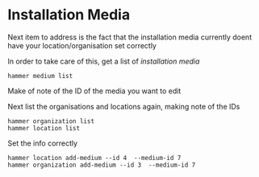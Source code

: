 # Installation Media

Next item to address is the fact that the installation media currently doent have your location/organisation set correctly

In order to take care of this, get a list of *installation media*

```
hammer medium list
```
 
Make of note of the ID of the media you want to edit

Next list the organisations and locations again, making note of the IDs

```
hammer organization list
hammer location list
```

Set the info correctly 

```
hammer location add-medium --id 4  --medium-id 7
hammer organization add-medium --id 3  --medium-id 7
```

